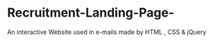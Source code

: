 # Recruitment-Landing-Page-
An interactive Website used in e-mails made by HTML , CSS  &amp;  jQuery 
